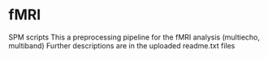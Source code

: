 # fMRI
SPM scripts
This a preprocessing pipeline for the fMRI analysis (multiecho, multiband)
Further descriptions are in the uploaded readme.txt files
